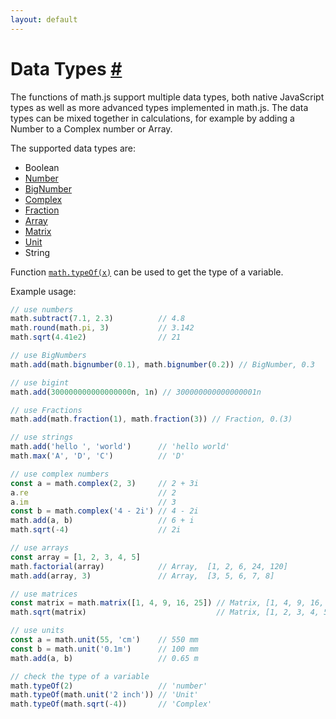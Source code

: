 ```yaml
---
layout: default
---
```


<h1 id="data-types">Data Types <a href="#data-types" title="Permalink">#</a></h1>

The functions of math.js support multiple data types, both native JavaScript
types as well as more advanced types implemented in math.js. The data types can
be mixed together in calculations, for example by adding a Number to a
Complex number or Array.

The supported data types are:

- Boolean
- [Number](numbers.html)
- [BigNumber](bignumbers.html)
- [Complex](complex_numbers.html)
- [Fraction](fractions.html)
- [Array](matrices.html)
- [Matrix](matrices.html)
- [Unit](units.html)
- String

Function [`math.typeOf(x)`](../reference/functions/typeOf.html) can be used to get
the type of a variable.

Example usage:

```js
// use numbers
math.subtract(7.1, 2.3)          // 4.8
math.round(math.pi, 3)           // 3.142
math.sqrt(4.41e2)                // 21

// use BigNumbers
math.add(math.bignumber(0.1), math.bignumber(0.2)) // BigNumber, 0.3

// use bigint
math.add(300000000000000000n, 1n) // 300000000000000001n

// use Fractions
math.add(math.fraction(1), math.fraction(3)) // Fraction, 0.(3)

// use strings
math.add('hello ', 'world')      // 'hello world'
math.max('A', 'D', 'C')          // 'D'

// use complex numbers
const a = math.complex(2, 3)     // 2 + 3i
a.re                             // 2
a.im                             // 3
const b = math.complex('4 - 2i') // 4 - 2i
math.add(a, b)                   // 6 + i
math.sqrt(-4)                    // 2i

// use arrays
const array = [1, 2, 3, 4, 5]
math.factorial(array)            // Array,  [1, 2, 6, 24, 120]
math.add(array, 3)               // Array,  [3, 5, 6, 7, 8]

// use matrices
const matrix = math.matrix([1, 4, 9, 16, 25]) // Matrix, [1, 4, 9, 16, 25]
math.sqrt(matrix)                             // Matrix, [1, 2, 3, 4, 5]

// use units
const a = math.unit(55, 'cm')    // 550 mm
const b = math.unit('0.1m')      // 100 mm
math.add(a, b)                   // 0.65 m

// check the type of a variable
math.typeOf(2)                   // 'number'
math.typeOf(math.unit('2 inch')) // 'Unit'
math.typeOf(math.sqrt(-4))       // 'Complex'
```
